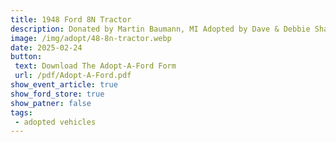 ```yaml
---
title: 1948 Ford 8N Tractor
description: Donated by Martin Baumann, MI Adopted by Dave & Debbie Sharp, IN
image: /img/adopt/48-8n-tractor.webp
date: 2025-02-24
button: 
 text: Download The Adopt-A-Ford Form
 url: /pdf/Adopt-A-Ford.pdf
show_event_article: true
show_ford_store: true
show_patner: false
tags: 
 - adopted vehicles
---
```


